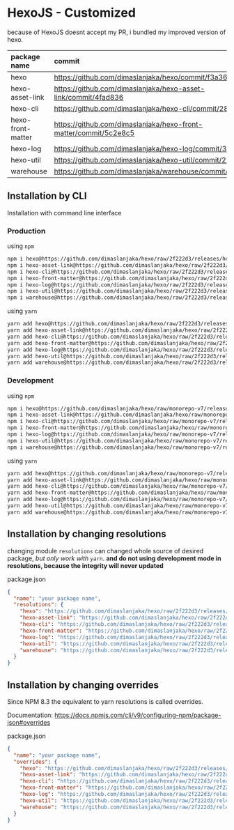 # HexoJS - Customized
because of HexoJS doesnt accept my PR, i bundled my improved version of hexo.

| package name | commit |
| :--- | :--- | 
| hexo | https://github.com/dimaslanjaka/hexo/commit/f3a365bd | 
| hexo-asset-link | https://github.com/dimaslanjaka/hexo-asset-link/commit/4fad836 | 
| hexo-cli | https://github.com/dimaslanjaka/hexo-cli/commit/281b10d | 
| hexo-front-matter | https://github.com/dimaslanjaka/hexo-front-matter/commit/5c2e8c5 | 
| hexo-log | https://github.com/dimaslanjaka/hexo-log/commit/3ccf914 | 
| hexo-util | https://github.com/dimaslanjaka/hexo-util/commit/2960b21 | 
| warehouse | https://github.com/dimaslanjaka/warehouse/commit/187c5d3 | 

## Installation by CLI
Installation with command line interface

### Production

using `npm`
```bash
npm i hexo@https://github.com/dimaslanjaka/hexo/raw/2f222d3/releases/hexo.tgz
npm i hexo-asset-link@https://github.com/dimaslanjaka/hexo/raw/2f222d3/releases/hexo-asset-link.tgz
npm i hexo-cli@https://github.com/dimaslanjaka/hexo/raw/2f222d3/releases/hexo-cli.tgz
npm i hexo-front-matter@https://github.com/dimaslanjaka/hexo/raw/2f222d3/releases/hexo-front-matter.tgz
npm i hexo-log@https://github.com/dimaslanjaka/hexo/raw/2f222d3/releases/hexo-log.tgz
npm i hexo-util@https://github.com/dimaslanjaka/hexo/raw/2f222d3/releases/hexo-util.tgz
npm i warehouse@https://github.com/dimaslanjaka/hexo/raw/2f222d3/releases/warehouse.tgz
```

using `yarn`
```bash
yarn add hexo@https://github.com/dimaslanjaka/hexo/raw/2f222d3/releases/hexo.tgz
yarn add hexo-asset-link@https://github.com/dimaslanjaka/hexo/raw/2f222d3/releases/hexo-asset-link.tgz
yarn add hexo-cli@https://github.com/dimaslanjaka/hexo/raw/2f222d3/releases/hexo-cli.tgz
yarn add hexo-front-matter@https://github.com/dimaslanjaka/hexo/raw/2f222d3/releases/hexo-front-matter.tgz
yarn add hexo-log@https://github.com/dimaslanjaka/hexo/raw/2f222d3/releases/hexo-log.tgz
yarn add hexo-util@https://github.com/dimaslanjaka/hexo/raw/2f222d3/releases/hexo-util.tgz
yarn add warehouse@https://github.com/dimaslanjaka/hexo/raw/2f222d3/releases/warehouse.tgz

```

### Development

using `npm`
```bash
npm i hexo@https://github.com/dimaslanjaka/hexo/raw/monorepo-v7/releases/hexo.tgz
npm i hexo-asset-link@https://github.com/dimaslanjaka/hexo/raw/monorepo-v7/releases/hexo-asset-link.tgz
npm i hexo-cli@https://github.com/dimaslanjaka/hexo/raw/monorepo-v7/releases/hexo-cli.tgz
npm i hexo-front-matter@https://github.com/dimaslanjaka/hexo/raw/monorepo-v7/releases/hexo-front-matter.tgz
npm i hexo-log@https://github.com/dimaslanjaka/hexo/raw/monorepo-v7/releases/hexo-log.tgz
npm i hexo-util@https://github.com/dimaslanjaka/hexo/raw/monorepo-v7/releases/hexo-util.tgz
npm i warehouse@https://github.com/dimaslanjaka/hexo/raw/monorepo-v7/releases/warehouse.tgz
```

using `yarn`
```bash
yarn add hexo@https://github.com/dimaslanjaka/hexo/raw/monorepo-v7/releases/hexo.tgz
yarn add hexo-asset-link@https://github.com/dimaslanjaka/hexo/raw/monorepo-v7/releases/hexo-asset-link.tgz
yarn add hexo-cli@https://github.com/dimaslanjaka/hexo/raw/monorepo-v7/releases/hexo-cli.tgz
yarn add hexo-front-matter@https://github.com/dimaslanjaka/hexo/raw/monorepo-v7/releases/hexo-front-matter.tgz
yarn add hexo-log@https://github.com/dimaslanjaka/hexo/raw/monorepo-v7/releases/hexo-log.tgz
yarn add hexo-util@https://github.com/dimaslanjaka/hexo/raw/monorepo-v7/releases/hexo-util.tgz
yarn add warehouse@https://github.com/dimaslanjaka/hexo/raw/monorepo-v7/releases/warehouse.tgz

```

## Installation by changing resolutions
changing module `resolutions` can changed whole source of desired package, _but only work with `yarn`_. **and do not using development mode in resolutions, because the integrity will never updated**

package.json
```json
{
  "name": "your package name",
  "resolutions": {
    "hexo": "https://github.com/dimaslanjaka/hexo/raw/2f222d3/releases/hexo.tgz",
    "hexo-asset-link": "https://github.com/dimaslanjaka/hexo/raw/2f222d3/releases/hexo-asset-link.tgz",
    "hexo-cli": "https://github.com/dimaslanjaka/hexo/raw/2f222d3/releases/hexo-cli.tgz",
    "hexo-front-matter": "https://github.com/dimaslanjaka/hexo/raw/2f222d3/releases/hexo-front-matter.tgz",
    "hexo-log": "https://github.com/dimaslanjaka/hexo/raw/2f222d3/releases/hexo-log.tgz",
    "hexo-util": "https://github.com/dimaslanjaka/hexo/raw/2f222d3/releases/hexo-util.tgz",
    "warehouse": "https://github.com/dimaslanjaka/hexo/raw/2f222d3/releases/warehouse.tgz"
  }
}
```

## Installation by changing overrides

Since NPM 8.3 the equivalent to yarn resolutions is called overrides.

Documentation: https://docs.npmjs.com/cli/v9/configuring-npm/package-json#overrides

package.json
```json
{
  "name": "your package name",
  "overrides": {
    "hexo": "https://github.com/dimaslanjaka/hexo/raw/2f222d3/releases/hexo.tgz",
    "hexo-asset-link": "https://github.com/dimaslanjaka/hexo/raw/2f222d3/releases/hexo-asset-link.tgz",
    "hexo-cli": "https://github.com/dimaslanjaka/hexo/raw/2f222d3/releases/hexo-cli.tgz",
    "hexo-front-matter": "https://github.com/dimaslanjaka/hexo/raw/2f222d3/releases/hexo-front-matter.tgz",
    "hexo-log": "https://github.com/dimaslanjaka/hexo/raw/2f222d3/releases/hexo-log.tgz",
    "hexo-util": "https://github.com/dimaslanjaka/hexo/raw/2f222d3/releases/hexo-util.tgz",
    "warehouse": "https://github.com/dimaslanjaka/hexo/raw/2f222d3/releases/warehouse.tgz"
  }
}
```